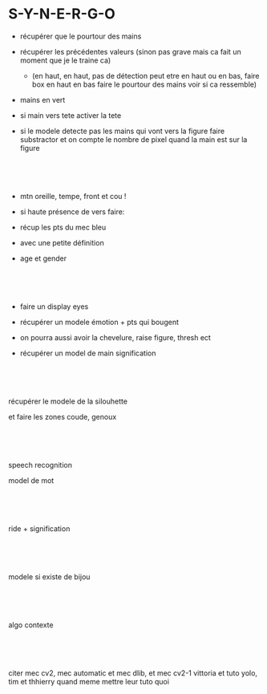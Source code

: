 # S-Y-N-E-R-G-O

- récupérer que le pourtour des mains

- récupérer les précédentes valeurs (sinon pas grave mais ca fait un moment que je le traine ca)

    -  (en haut, en haut, pas de détection peut etre en haut ou en bas, faire box en haut en bas faire le pourtour des mains
        voir si ca ressemble)

- mains en vert

- si main vers tete activer la tete

- si le modele detecte pas les mains qui vont vers la figure faire substractor et on compte le nombre de pixel quand la main est sur la figure

<br><br><br>

- mtn oreille, tempe, front et cou ! 

- si haute présence de vers faire:

- récup les pts du mec bleu

- avec une petite définition

- age et gender


<br><br><br>

- faire un display eyes

- récupérer un modele émotion + pts qui bougent

- on pourra aussi avoir la chevelure, raise figure, thresh ect

- récupérer un model de main signification



<br><br><br>

récupérer le modele de la silouhette

et faire les zones coude, genoux

<br><br><br>

speech recognition

model de mot

<br><br><br>

ride + signification

<br><br><br>

modele si existe de bijou

<br><br><br>

algo contexte

<br><br><br>

citer mec cv2, mec automatic et mec dlib, et mec cv2-1 vittoria et tuto yolo, tim et thhierry quand meme mettre leur tuto quoi
